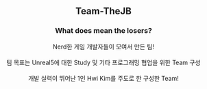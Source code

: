<h2 align="center"> Team-TheJB </h2>
</div>

<h3 align="center"> What does mean the losers? </h3> 


<div align="center">
  Nerd한 게임 개발자들이 모여서 만든 팀!<br><br>
  팀 목표는 Unreal5에 대한 Study 및 기타 프로그래밍 협업을 위한 Team 구성 <br><br>
  개발 실력이 뛰어난 1인 Hwi Kim를 주도로 한 구성한 Team! <br><br>
</div>

</div>
